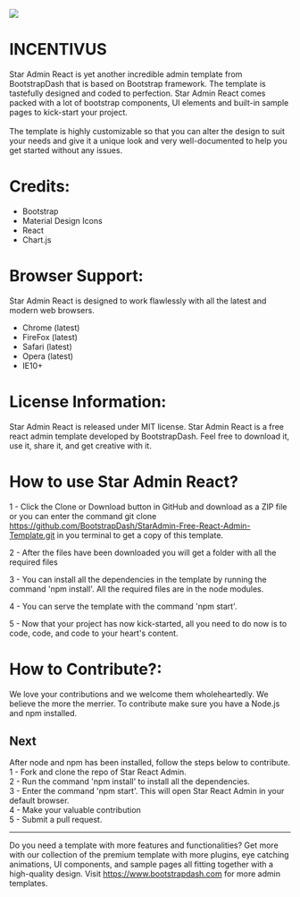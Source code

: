 <a href="http://www.bootstrapdash.com/demo/star-admin-free/react/template/demo_1/preview/dashboard" target="_blank"><img src="screenshot.jpg"></a>

<h1>INCENTIVUS</h1>
Star Admin React is yet another incredible admin template from BootstrapDash that is based on Bootstrap framework. The template is tastefully designed and coded to perfection. Star Admin React comes packed with a lot of bootstrap components, UI elements and built-in sample pages to kick-start your project.
<br><br>
The template is highly customizable so that you can alter the design to suit your needs and give it a unique look and very well-documented to help you get started without any issues.

<h1>Credits:</h1>

- Bootstrap
- Material Design Icons
- React
- Chart.js

<h1>Browser Support:</h1>

Star Admin React is designed to work flawlessly with all the latest and modern web browsers.

- Chrome (latest)
- FireFox (latest)
- Safari (latest)
- Opera (latest)
- IE10+  

<h1>License Information:</h1>


Star Admin React is released under MIT license. Star Admin React is a free react admin template developed by BootstrapDash. Feel free to download it, use it, share it, and get creative with it.

<h1>How to use Star Admin React?</h1>


1 - Click the Clone or Download button in GitHub and download as a ZIP file or you can enter the command git clone https://github.com/BootstrapDash/StarAdmin-Free-React-Admin-Template.git in you terminal to get a copy of this template.

2 - After the files have been downloaded you will get a folder with all the required files

3 - You can install all the dependencies in the template by running the command 'npm install'. All the required files are in the node modules.

4 - You can serve the template with the command 'npm start'.

5 - Now that your project has now kick-started, all you need to do now is to code, code, and code to your heart's content.

<h1>How to Contribute?:</h1>


We love your contributions and we welcome them wholeheartedly. We believe the more the merrier.
To contribute make sure you have a Node.js and npm installed.

<h2>Next</h2>

After node and npm has been installed, follow the steps below to contribute.
  <br>
	1 - Fork and clone the repo of Star React Admin.
  <br>
	2 - Run the command 'npm install' to install all the dependencies.
  <br>
	3 - Enter the command 'npm start'. This will open Star React Admin in your default browser.
  <br>
	4 - Make your valuable contribution
  <br>
	5 - Submit a pull request.
  <hr>
	Do you need a template with more features and functionalities? Get more with our collection of the premium template with more plugins, eye catching animations, UI components, and sample pages all fitting together with a high-quality design.
Visit
  <a href="https://www.bootstrapdash.com" target="_blank">https://www.bootstrapdash.com</a> for more admin templates.
